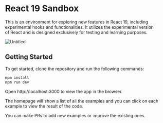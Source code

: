 # React 19 Sandbox

This is an environment for exploring new features in React 19, including experimental hooks and functionalities.
It utilizes the experimental version of React and is designed exclusively for testing and learning purposes.

![Untitled](https://github.com/DaveSimoes/React-19-Lab/assets/109705197/3f9b4919-f439-4892-b7a8-5392d2006c3c)

## Getting Started

To get started, clone the repository and run the following commands:

```bash
npm install
npm run dev
```

Open http://localhost:3000 to view the app in the browser.

The homepage will show a list of all the examples and you can click on each example to view the result of the code.

You can make PRs to add new examples or improve the existing ones.
